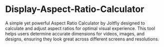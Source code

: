 # Display-Aspect-Ratio-Calculator
A simple yet powerful Aspect Ratio Calculator by Joltfly designed to calculate and adjust aspect ratios for optimal visual experience. This tool helps users determine accurate dimensions for videos, images, and designs, ensuring they look great across different screens and resolutions.
